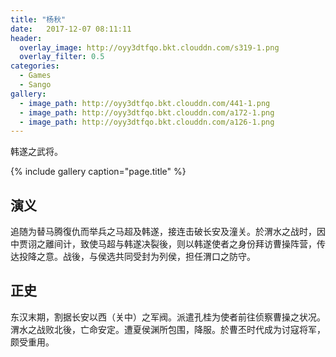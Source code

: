 ```yaml
---
title: "杨秋"
date:   2017-12-07 08:11:11
header:
  overlay_image: http://oyy3dtfqo.bkt.clouddn.com/s319-1.png
  overlay_filter: 0.5
categories:
  - Games
  - Sango
gallery:
  - image_path: http://oyy3dtfqo.bkt.clouddn.com/441-1.png
  - image_path: http://oyy3dtfqo.bkt.clouddn.com/a172-1.png
  - image_path: http://oyy3dtfqo.bkt.clouddn.com/a126-1.png
---
```


韩遂之武将。

{% include gallery caption="page.title" %}

## 演义

追随为替马腾復仇而举兵之马超及韩遂，接连击破长安及潼关。於渭水之战时，因中贾诩之離间计，致使马超与韩遂决裂後，则以韩遂使者之身份拜访曹操阵营，传达投降之意。战後，与侯选共同受封为列侯，担任渭口之防守。

## 正史

东汉末期，割据长安以西（关中）之军阀。派遣孔桂为使者前往侦察曹操之状况。渭水之战败北後，亡命安定。遭夏侯渊所包围，降服。於曹丕时代成为讨寇将军，颇受重用。